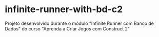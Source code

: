 # infinite-runner-with-bd-c2
Projeto desenvolvido durante o módulo "Infinite Runner com Banco de Dados" do curso "Aprenda a Criar Jogos com Construct 2"
